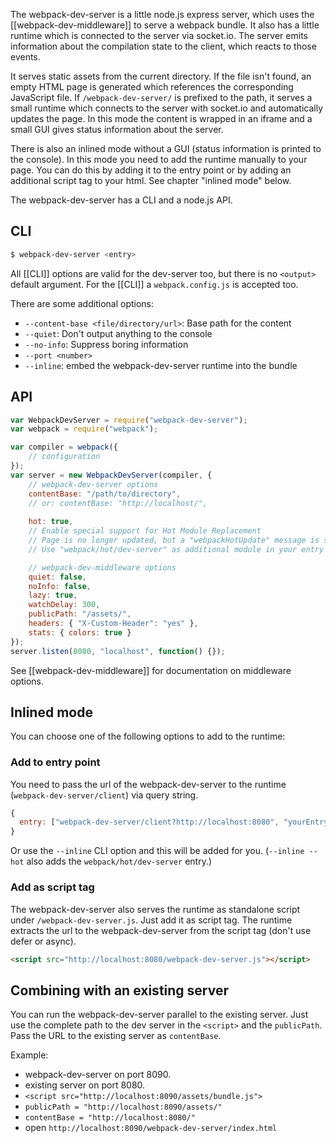 The webpack-dev-server is a little node.js express server, which uses the [[webpack-dev-middleware]] to serve a webpack bundle. It also has a little runtime which is connected to the server via socket.io. The server emits information about the compilation state to the client, which reacts to those events.

It serves static assets from the current directory. If the file isn't found, an empty HTML page is generated which references the corresponding JavaScript file. If `/webpack-dev-server/` is prefixed to the path, it serves a small runtime which connects to the server with socket.io and automatically updates the page. In this mode the content is wrapped in an iframe and a small GUI gives status information about the server.

There is also an inlined mode without a GUI (status information is printed to the console). In this mode you need to add the runtime manually to your page. You can do this by adding it to the entry point or by adding an additional script tag to your html. See chapter "inlined mode" below.

The webpack-dev-server has a CLI and a node.js API.

## CLI

``` sh
$ webpack-dev-server <entry>
```

All [[CLI]] options are valid for the dev-server too, but there is no `<output>` default argument. For the [[CLI]] a `webpack.config.js` is accepted too.

There are some additional options:

* `--content-base <file/directory/url>`: Base path for the content
* `--quiet`: Don't output anything to the console
* `--no-info`: Suppress boring information
* `--port <number>`
* `--inline`: embed the webpack-dev-server runtime into the bundle

## API

``` javascript
var WebpackDevServer = require("webpack-dev-server");
var webpack = require("webpack");

var compiler = webpack({
	// configuration
});
var server = new WebpackDevServer(compiler, {
	// webpack-dev-server options
	contentBase: "/path/to/directory",
	// or: contentBase: "http://localhost/",
	
	hot: true,
	// Enable special support for Hot Module Replacement
	// Page is no longer updated, but a "webpackHotUpdate" message is send to the content
	// Use "webpack/hot/dev-server" as additional module in your entry point

	// webpack-dev-middleware options
	quiet: false,
	noInfo: false,
	lazy: true,
	watchDelay: 300,
	publicPath: "/assets/",
	headers: { "X-Custom-Header": "yes" },
	stats: { colors: true }
});
server.listen(8080, "localhost", function() {});
```

See [[webpack-dev-middleware]] for documentation on middleware options.

## Inlined mode

You can choose one of the following options to add to the runtime:

### Add to entry point

You need to pass the url of the webpack-dev-server to the runtime (`webpack-dev-server/client`) via query string.

``` javascript
{
  entry: ["webpack-dev-server/client?http://localhost:8080", "yourEntry"]
}
```

Or use the `--inline` CLI option and this will be added for you. (`--inline --hot` also adds the `webpack/hot/dev-server` entry.)

### Add as script tag

The webpack-dev-server also serves the runtime as standalone script under `/webpack-dev-server.js`. Just add it as script tag. The runtime extracts the url to the webpack-dev-server from the script tag (don't use defer or async).

``` html
<script src="http://localhost:8080/webpack-dev-server.js"></script>
```

## Combining with an existing server

You can run the webpack-dev-server parallel to the existing server. Just use the complete path to the dev server in the `<script>` and the `publicPath`. Pass the URL to the existing server as `contentBase`.

Example:

* webpack-dev-server on port 8090.
* existing server on port 8080.
* `<script src="http://localhost:8090/assets/bundle.js">`
* `publicPath = "http://localhost:8090/assets/"`
* `contentBase = "http://localhost:8080/"`
* open `http://localhost:8090/webpack-dev-server/index.html`